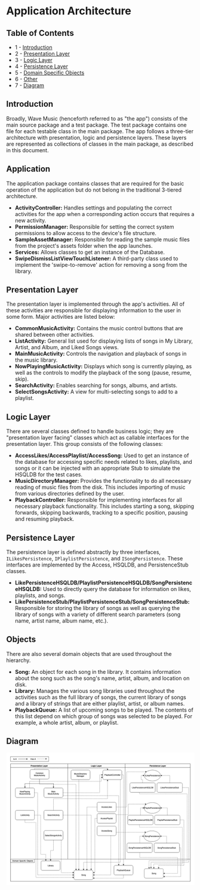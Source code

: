 # Application Architecture

## Table of Contents

* 1 - [Introduction](ARCHITECTURE.md/#introduction)
* 2 - [Presentation Layer](ARCHITECTURE.md/#presentation-layer)
* 3 - [Logic Layer](ARCHITECTURE.md/#logic-layer)
* 4 - [Persistence Layer](ARCHITECTURE.md/#persistence-layer)
* 5 - [Domain Specific Objects](ARCHITECTURE.md/#domain-specific-objects)
* 6 - [Other](ARCHITECTURE.md/#other)
* 7 - [Diagram](ARCHITECTURE.md/#diagram)

## Introduction

Broadly, Wave Music (henceforth referred to as "the app") consists of the main source package and a test package. The test package contains one file for each testable class in the main package. The app follows a three-tier architecture with presentation, logic and persistence layers. These layers are represented as collections of classes in the main package, as described in this document.

## Application

The application package contains classes that are required for the basic operation of the application but do not belong in the traditional 3-tiered architecture.

* **ActivityController:** Handles settings and populating the correct activities for the app when a corresponding action occurs that requires a new activity.
* **PermissionManager:** Responsible for setting the correct system permissions to allow access to the device's file structure.
* **SampleAssetManager:** Responsible for reading the sample music files from the project's assets folder when the app launches.
* **Services:** Allows classes to get an instance of the Database.
* **SwipeDismissListViewTouchListener:** A third-party class used to implement the 'swipe-to-remove' action for removing a song from the library.

## Presentation Layer

The presentation layer is implemented through the app's activities. All of these activities are responsible for displaying information to the user in some form. Major activities are listed below:

* **CommonMusicActivity:** Contains the music control buttons that are shared between other activities.
* **ListActivity:** General list used for displaying lists of songs in My Library, Artist, and Album, and Liked Songs views.
* **MainMusicActivity:** Controls the navigation and playback of songs in the music library.
* **NowPlayingMusicActivity:** Displays which song is currently playing, as well as the controls to modify the playback of the song (pause, resume, skip).
* **SearchActivity:** Enables searching for songs, albums, and artists.
* **SelectSongsActivity:** A view for multi-selecting songs to add to a playlist.

## Logic Layer

There are several classes defined to handle business logic; they are "presentation layer facing" classes which act as callable interfaces for the presentation layer. This group consists of the following classes:

* **AccessLikes/AccessPlaylist/AccessSong:** Used to get an instance of the database for accessing specific needs related to likes, playlists, and songs or it can be injected with an appropriate Stub to simulate the HSQLDB for the test cases.
* **MusicDirectoryManager:** Provides the functionality to do all necessary reading of music files from the disk. This includes importing of music from various directories defined by the user.
* **PlaybackController:** Responsible for implementing interfaces for all necessary playback functionality. This includes starting a song, skipping forwards, skipping backwards, tracking to a specific position, pausing and resuming playback.

## Persistence Layer

The persistence layer is defined abstractly by three interfaces, `ILikesPersistence`, `IPlaylistPersistence`, and `ISongPersistence`. These interfaces are implemented by the Access, HSQLDB, and PersistenceStub classes.

* **LikePersistenceHSQLDB/PlaylistPersistenceHSQLDB/SongPersistenceHSQLDB:** Used to directly query the database for information on likes, playlists, and songs.
* **LikePersistenceStub/PlaylistPersistenceStub/SongPersistenceStub:** Responsible for storing the library of songs as well as querying the library of songs with a variety of different search parameters (song name, artist name, album name, etc.).

## Objects

There are also several domain objects that are used throughout the hierarchy.

* **Song:** An object for each song in the library. It contains information about the song such as the song's name, artist, album, and location on disk.
* **Library:** Manages the various song libraries used throughout the activities such as the full library of songs, the current library of songs and a library of strings that are either playlist, artist, or album names.
* **PlaybackQueue:** A list of upcoming songs to be played. The contents of this list depend on which group of songs was selected to be played. For example, a whole artist, album, or playlist.

## Diagram

![Diagram](diagram.png)

